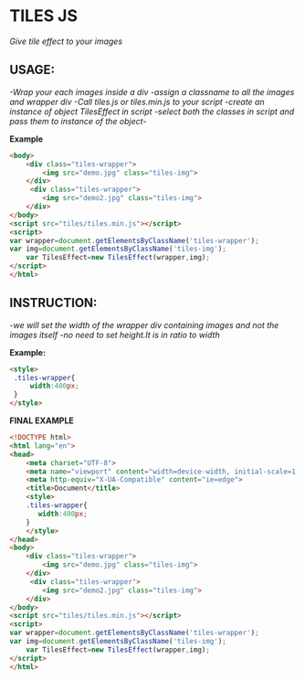 # TILES JS
*Give tile effect to your images*

## USAGE:
*-Wrap your each images inside a div*
*-assign a classname to all the images and wrapper div*
*-Call tiles.js or tiles.min.js to your script*
*-create an instance of object TilesEffect in script*
*-select both the classes in script and pass them to instance of the object-*

**Example**
```html
<body>
    <div class="tiles-wrapper">
        <img src="demo.jpg" class="tiles-img">
    </div> 
     <div class="tiles-wrapper">
        <img src="demo2.jpg" class="tiles-img">
    </div>
</body>
<script src="tiles/tiles.min.js"></script>
<script>
var wrapper=document.getElementsByClassName('tiles-wrapper');
var img=document.getElementsByClassName('tiles-img');
    var TilesEffect=new TilesEffect(wrapper,img);
</script>
</html>

```

## INSTRUCTION:
*-we will set the width of the wrapper div containing images and not the images itself*
*-no need to set height.It is in ratio to width*

**Example:**
```html
<style>
 .tiles-wrapper{
     width:400px;
 }
</style>
```

**FINAL EXAMPLE**
```html
<!DOCTYPE html>
<html lang="en">
<head>
    <meta charset="UTF-8">
    <meta name="viewport" content="width=device-width, initial-scale=1.0">
    <meta http-equiv="X-UA-Compatible" content="ie=edge">
    <title>Document</title>
    <style>
    .tiles-wrapper{
       width:400px;
    }
    </style>
</head>
<body>
    <div class="tiles-wrapper">
        <img src="demo.jpg" class="tiles-img">
    </div> 
     <div class="tiles-wrapper">
        <img src="demo2.jpg" class="tiles-img">
    </div>
</body>
<script src="tiles/tiles.min.js"></script>
<script>
var wrapper=document.getElementsByClassName('tiles-wrapper');
var img=document.getElementsByClassName('tiles-img');
    var TilesEffect=new TilesEffect(wrapper,img);
</script>
</html>
```

